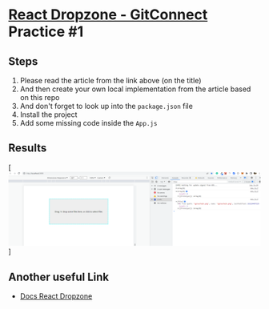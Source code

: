 # [React Dropzone - GitConnect](https://levelup.gitconnected.com/use-react-dropzone-to-create-a-drag-n-drop-zone-for-files-f9c32dc722fc) Practice #1

## Steps
1. Please read the article from the link above (on the title)
2. And then create your own local implementation from the article based on this repo
3. And don't forget to look up into the `package.json` file
4. Install the project
5. Add some missing code inside the `App.js`

## Results
[![Results][product-screenshot]]

## Another useful Link
* [Docs React Dropzone](https://react-dropzone.js.org/)

<!-- MARKDOWN LINKS & IMAGES -->
<!-- https://www.markdownguide.org/basic-syntax/#reference-style-links -->
[product-screenshot]: images/Capture.PNG